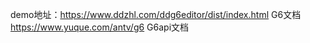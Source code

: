 demo地址：https://www.ddzhl.com/ddg6editor/dist/index.html
G6文档   https://www.yuque.com/antv/g6
G6api文档  






